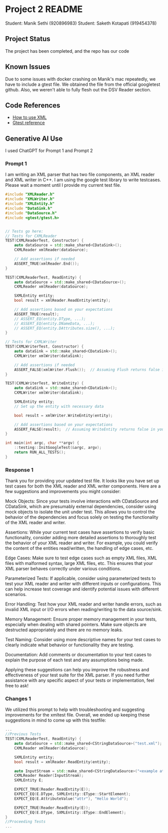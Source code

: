# Project 2 README

Student: Manik Sethi (920896983)
Student: Saketh Kotapati (919454378)

## Project Status
The project has been completed, and the repo has our code

## Known Issues
Due to some issues with docker crashing on Manik's mac repeatedly, we have to include a gtest file. We obtained the file from the official googletest github. Also, we weren't able to fully flesh out the DSV Reader section.

## Code References
* [How to use XML](https://www.w3schools.com/xml/xml_usedfor.asp)
* [Gtest reference](https://google.github.io/googletest/primer.html#simple-tests)

## Generative AI Use
I used ChatGPT for Prompt 1 and Prompt 2

### Prompt 1
I am writing an XML parser that has two file components, an XML reader and XML writer in C++. I am using the google test library to write testcases. Please wait a moment until I provide my current test file.
```cpp
#include "XMLReader.h"
#include "XMLWriter.h"
#include "XMLEntity.h"
#include "DataSink.h"
#include "DataSource.h"
#include <gtest/gtest.h>


// Tests go here:
// Tests for CXMLReader
TEST(CXMLReaderTest, Constructor) {
    auto dataSource = std::make_shared<CDataSink>();
    CXMLReader xmlReader(dataSource);

    // Add assertions if needed
    ASSERT_TRUE(xmlReader.End());
}

TEST(CXMLReaderTest, ReadEntity) {
    auto dataSource = std::make_shared<CDataSource>();
    CXMLReader xmlReader(dataSource);

    SXMLEntity entity;
    bool result = xmlReader.ReadEntity(entity);

    // Add assertions based on your expectations
    ASSERT_TRUE(result);
    // ASSERT_EQ(entity.DType, ...);
    // ASSERT_EQ(entity.DNameData, ...);
    // ASSERT_EQ(entity.DAttributes.size(), ...);
}

// Tests for CXMLWriter
TEST(CXMLWriterTest, Constructor) {
    auto dataSink = std::make_shared<CDataSink>();
    CXMLWriter xmlWriter(dataSink);

    // Add assertions if needed
    ASSERT_FALSE(xmlWriter.Flush());  // Assuming Flush returns false in your current implementation
}

TEST(CXMLWriterTest, WriteEntity) {
    auto dataSink = std::make_shared<CDataSink>();
    CXMLWriter xmlWriter(dataSink);

    SXMLEntity entity;
    // Set up the entity with necessary data

    bool result = xmlWriter.WriteEntity(entity);

    // Add assertions based on your expectations
    ASSERT_FALSE(result);  // Assuming WriteEntity returns false in your current implementation
}

int main(int argc, char **argv) {
    ::testing::InitGoogleTest(&argc, argv);
    return RUN_ALL_TESTS();
}
```
### Response 1
Thank you for providing your updated test file. It looks like you have set up test cases for both the XML reader and XML writer components. Here are a few suggestions and improvements you might consider:

Mock Objects: Since your tests involve interactions with CDataSource and CDataSink, which are presumably external dependencies, consider using mock objects to isolate the unit under test. This allows you to control the behavior of the dependencies and focus solely on testing the functionality of the XML reader and writer.

Assertions: While your current test cases have assertions to verify basic functionality, consider adding more detailed assertions to thoroughly test the behavior of your XML reader and writer. For example, you could verify the content of the entities read/written, the handling of edge cases, etc.

Edge Cases: Make sure to test edge cases such as empty XML files, XML files with malformed syntax, large XML files, etc. This ensures that your XML parser behaves correctly under various conditions.

Parameterized Tests: If applicable, consider using parameterized tests to test your XML reader and writer with different inputs or configurations. This can help increase test coverage and identify potential issues with different scenarios.

Error Handling: Test how your XML reader and writer handle errors, such as invalid XML input or I/O errors when reading/writing to the data source/sink.

Memory Management: Ensure proper memory management in your tests, especially when dealing with shared pointers. Make sure objects are destructed appropriately and there are no memory leaks.

Test Naming: Consider using more descriptive names for your test cases to clearly indicate what behavior or functionality they are testing.

Documentation: Add comments or documentation to your test cases to explain the purpose of each test and any assumptions being made.

Applying these suggestions can help you improve the robustness and effectiveness of your test suite for the XML parser. If you need further assistance with any specific aspect of your tests or implementation, feel free to ask!

### Changes 1
We utilized this prompt to help with troubleshooting and suggesting improvements for the xmltest file. Overall, we ended up keeping these suggestions in mind to come up with this testfile:
```cpp
...
//Previous Tests
TEST(CXMLReaderTest, ReadEntity) {
    auto dataSource = std::make_shared<CStringDataSource>("test.xml");
    CXMLReader xmlReader(dataSource);

    SXMLEntity entity;
    bool result = xmlReader.ReadEntity(entity);

    auto InputStream = std::make_shared<CStringDataSource>("<example attr=\"Hello World\"></example>");
    CXMLReader Reader(InputStream);
    SXMLEntity E;

    EXPECT_TRUE(Reader.ReadEntity(E));
    EXPECT_EQ(E.DType, SXMLEntity::EType::StartElement);
    EXPECT_EQ(E.AttributeValue("attr"), "Hello World");

    EXPECT_TRUE(Reader.ReadEntity(E));
    EXPECT_EQ(E.DType, SXMLEntity::EType::EndElement);
}
//Proceeding Tests
...
```

